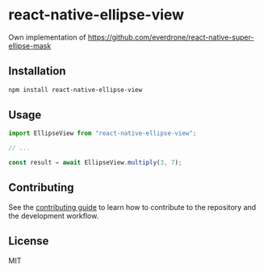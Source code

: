 # react-native-ellipse-view

Own implementation of https://github.com/everdrone/react-native-super-ellipse-mask

## Installation

```sh
npm install react-native-ellipse-view
```

## Usage

```js
import EllipseView from "react-native-ellipse-view";

// ...

const result = await EllipseView.multiply(3, 7);
```

## Contributing

See the [contributing guide](CONTRIBUTING.md) to learn how to contribute to the repository and the development workflow.

## License

MIT
